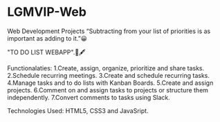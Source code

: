 # LGMVIP-Web
Web Development Projects
“Subtracting from your list of priorities is as important as adding to it.”😀

"TO DO LIST WEBAPP".📃🖋

Functionalaties:
1.Create, assign, organize, prioritize and share tasks.
2.Schedule recurring meetings.
3.Create and schedule recurring tasks.
4.Manage tasks and to do lists with Kanban Boards.
5.Create and assign projects.
6.Comment on and assign tasks to projects or structure them independently.
7.Convert comments to tasks using Slack.
                 
Technologies Used: HTML5, CSS3 and JavaSript.


